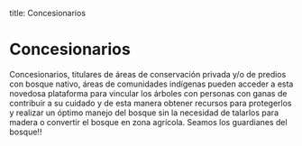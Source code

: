 title: Concesionarios

Concesionarios
==============

Concesionarios, titulares de áreas de conservación privada y/o de predios con bosque nativo, áreas de comunidades indígenas pueden acceder a esta novedosa plataforma para vincular los árboles con personas con ganas de contribuir a su cuidado y de esta manera obtener recursos para protegerlos y realizar un óptimo manejo del bosque sin la necesidad de talarlos para madera  o convertir el bosque en zona agrícola. Seamos los guardianes del bosque!!
